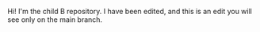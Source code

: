 Hi! I'm the child B repository. I have been edited, and this is an edit you will see only on the main branch.

